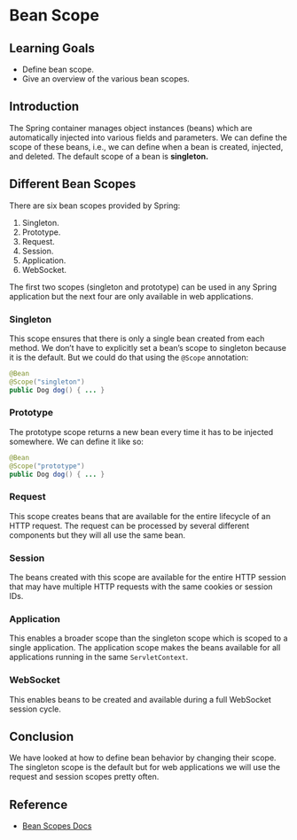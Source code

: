 # Bean Scope

## Learning Goals

- Define bean scope.
- Give an overview of the various bean scopes.

## Introduction

The Spring container manages object instances (beans) which are automatically
injected into various fields and parameters. We can define the scope of these
beans, i.e., we can define when a bean is created, injected, and deleted. The
default scope of a bean is **singleton.**

## Different Bean Scopes

There are six bean scopes provided by Spring:

1. Singleton.
2. Prototype.
3. Request.
4. Session.
5. Application.
6. WebSocket.

The first two scopes (singleton and prototype) can be used in any Spring
application but the next four are only available in web applications.

### Singleton

This scope ensures that there is only a single bean created from each method. We
don’t have to explicitly set a bean’s scope to singleton because it is the
default. But we could do that using the `@Scope` annotation:

```java
@Bean
@Scope("singleton")
public Dog dog() { ... }
```

### Prototype

The prototype scope returns a new bean every time it has to be injected
somewhere. We can define it like so:

```java
@Bean
@Scope("prototype")
public Dog dog() { ... }
```

### Request

This scope creates beans that are available for the entire lifecycle of an HTTP
request. The request can be processed by several different components but they
will all use the same bean.

### Session

The beans created with this scope are available for the entire HTTP session that
may have multiple HTTP requests with the same cookies or session IDs.

### Application

This enables a broader scope than the singleton scope which is scoped to a
single application. The application scope makes the beans available for all
applications running in the same `ServletContext`.

### WebSocket

This enables beans to be created and available during a full WebSocket session
cycle.

## Conclusion

We have looked at how to define bean behavior by changing their scope. The
singleton scope is the default but for web applications we will use the request
and session scopes pretty often.

## Reference

- [Bean Scopes Docs](https://docs.spring.io/spring-framework/docs/current/reference/html/core.html#beans-factory-scopes)
